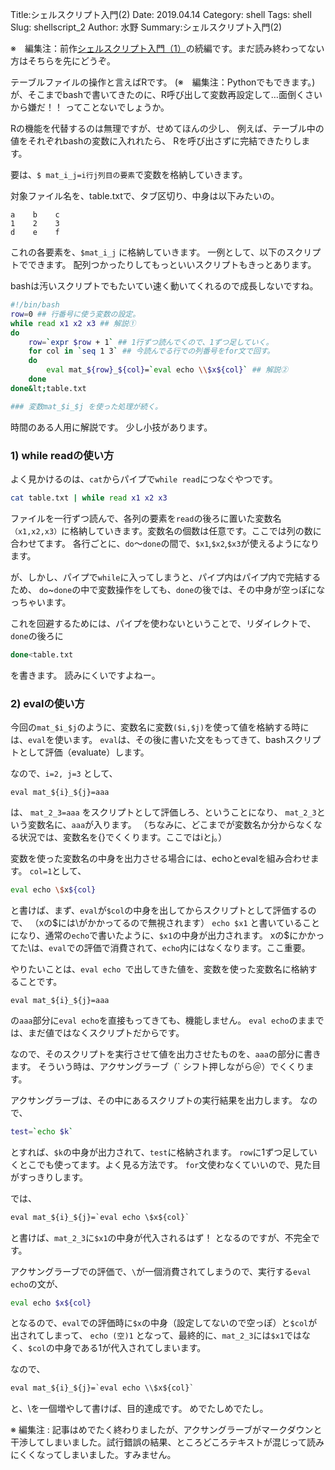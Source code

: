 Title:シェルスクリプト入門(2)
Date: 2019.04.14
Category: shell
Tags: shell
Slug: shellscript_2
Author: 水野
Summary:シェルスクリプト入門(2)

※　編集注：前作[シェルスクリプト入門（1）](https://pythonoum.wordpress.com/2018/11/01/%E3%82%B7%E3%82%A7%E3%83%AB%E3%82%B9%E3%82%AF%E3%83%AA%E3%83%97%E3%83%88%E5%85%A5%E9%96%801/)の続編です。まだ読み終わってない方はそちらを先にどうぞ。

テーブルファイルの操作と言えばRです。 (※　編集注：Pythonでもできます。)
が、そこまでbashで書いてきたのに、R呼び出して変数再設定して…面倒くさいから嫌だ！！
ってことないでしょうか。

Rの機能を代替するのは無理ですが、せめてほんの少し、
例えば、テーブル中の値をそれぞれbashの変数に入れれたら、
Rを呼び出さずに完結できたりします。

要は、`$ mat_i_j=i行j列目の要素`で変数を格納していきます。

対象ファイル名を、table.txtで、タブ区切り、中身は以下みたいの。

```
a    b    c
1    2    3
d    e    f
```

これの各要素を、`$mat_i_j` に格納していきます。
一例として、以下のスクリプトでできます。
配列つかったりしてもっといいスクリプトもきっとあります。

bashは汚いスクリプトでもたいてい速く動いてくれるので成長しないですね。

```bash
#!/bin/bash
row=0 ## 行番号に使う変数の設定。
while read x1 x2 x3 ## 解説①
do
    row=`expr $row + 1` ## 1行ずつ読んでくので、1ずつ足していく。
    for col in `seq 1 3` ## 今読んでる行での列番号をfor文で回す。
    do
        eval mat_${row}_${col}=`eval echo \\$x${col}` ## 解説②
    done
done&lt;table.txt

### 変数mat_$i_$j を使った処理が続く。
```


時間のある人用に解説です。
少し小技があります。

### 1) while readの使い方

よく見かけるのは、`cat`からパイプで`while read`につなぐやつです。

```bash
cat table.txt | while read x1 x2 x3
```

ファイルを一行ずつ読んで、各列の要素を`read`の後ろに置いた変数名`（x1,x2,x3）`に格納していきます。変数名の個数は任意です。ここでは列の数に合わせてます。
各行ごとに、`do`～`done`の間で、`$x1`,`$x2`,`$x3`が使えるようになります。

が、しかし、パイプで`while`に入ってしまうと、パイプ内はパイプ内で完結するため、
`do`~`done`の中で変数操作をしても、`done`の後では、その中身が空っぽになっちゃいます。

これを回避するためには、パイプを使わないということで、リダイレクトで、
`done`の後ろに

```bash
done<table.txt
```

を書きます。
読みにくいですよねー。


### 2) evalの使い方

今回の`mat_$i_$j`のように、変数名に変数`($i,$j)`を使って値を格納する時には、`eval`を使います。
`eval`は、その後に書いた文をもってきて、bashスクリプトとして評価（evaluate）します。

なので、`i=2, j=3` として、

`eval mat_${i}_${j}=aaa`

は、
`mat_2_3=aaa` をスクリプトとして評価しろ、ということになり、
`mat_2_3`という変数名に、`aaa`が入ります。
（ちなみに、どこまでが変数名か分からなくなる状況では、変数名を{}でくくります。ここではiとj。）

変数を使った変数名の中身を出力させる場合には、echoとevalを組み合わせます。
`col=1`として、

```bash
eval echo \$x${col}
```

と書けば、まず、`eval`が`$col`の中身を出してからスクリプトとして評価するので、
（xの$には\がかかってるので無視されます）
`echo $x1`
と書いていることになり、通常の`echo`で書いたように、`$x1`の中身が出力されます。
xの$にかかってた\は、`eval`での評価で消費されて、`echo`内にはなくなります。ここ重要。


やりたいことは、`eval echo `で出してきた値を、変数を使った変数名に格納することです。

`eval mat_${i}_${j}=aaa`

の`aaa`部分に`eval echo`を直接もってきても、機能しません。
`eval echo`のままでは、まだ値ではなくスクリプトだからです。

なので、そのスクリプトを実行させて値を出力させたものを、`aaa`の部分に書きます。
そういう時は、アクサングラーブ（` シフト押しながら＠）でくくります。

アクサングラーブは、その中にあるスクリプトの実行結果を出力します。
なので、

```bash
test=`echo $k`
```

とすれば、`$k`の中身が出力されて、`test`に格納されます。
`row`に1ずつ足していくとこでも使ってます。よく見る方法です。
`for`文使わなくていいので、見た目がすっきりします。

では、

```txt
eval mat_${i}_${j}=`eval echo \$x${col}`
```


と書けば、`mat_2_3`に`$x1`の中身が代入されるはず！
となるのですが、不完全です。

アクサングラーブでの評価で、`\`が一個消費されてしまうので、実行する`eval echo`の文が、

```bash
eval echo $x${col}
```

となるので、`eval`での評価時に`$x`の中身（設定してないので空っぽ）と`$col`が出されてしまって、
`echo (空)1`
となって、最終的に、`mat_2_3`には`$x1`ではなく、`$col`の中身である1が代入されてしまいます。

なので、

```txt
eval mat_${i}_${j}=`eval echo \\$x${col}`
```

と、\を一個増やして書けば、目的達成です。
めでたしめでたし。

※ 編集注 : 記事はめでたく終わりましたが、アクサングラーブがマークダウンと干渉してしまいました。試行錯誤の結果、ところどころテキストが混じって読みにくくなってしまいました。すみません。
